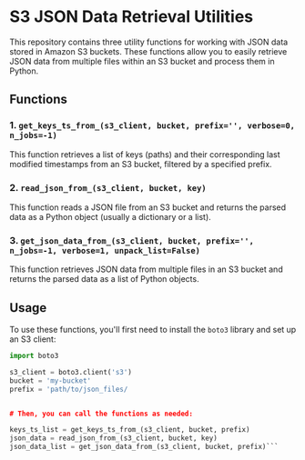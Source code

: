 # S3 JSON Data Retrieval Utilities

This repository contains three utility functions for working with JSON data stored in Amazon S3 buckets. These functions allow you to easily retrieve JSON data from multiple files within an S3 bucket and process them in Python.

## Functions

### 1. `get_keys_ts_from_(s3_client, bucket, prefix='', verbose=0, n_jobs=-1)`

This function retrieves a list of keys (paths) and their corresponding last modified timestamps from an S3 bucket, filtered by a specified prefix.

### 2. `read_json_from_(s3_client, bucket, key)`

This function reads a JSON file from an S3 bucket and returns the parsed data as a Python object (usually a dictionary or a list).

### 3. `get_json_data_from_(s3_client, bucket, prefix='', n_jobs=-1, verbose=1, unpack_list=False)`

This function retrieves JSON data from multiple files in an S3 bucket and returns the parsed data as a list of Python objects.

## Usage

To use these functions, you'll first need to install the `boto3` library and set up an S3 client:

```python
import boto3

s3_client = boto3.client('s3')
bucket = 'my-bucket'
prefix = 'path/to/json_files/


# Then, you can call the functions as needed:

keys_ts_list = get_keys_ts_from_(s3_client, bucket, prefix)
json_data = read_json_from_(s3_client, bucket, key)
json_data_list = get_json_data_from_(s3_client, bucket, prefix)```
